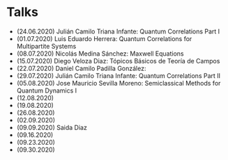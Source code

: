 # Talks

- (24.06.2020) Julián Camilo Triana Infante: Quantum Correlations Part I 
- (01.07.2020) Luis Eduardo Herrera: Quantum Correlations for Multipartite Systems
- (08.07.2020) Nicolás Medina Sánchez: Maxwell Equations
- (15.07.2020) Diego Veloza Diaz: Tópicos Básicos de Teoría de Campos
- (22.07.2020) Daniel Camilo Padilla González:
- (29.07.2020) Julián Camilo Triana Infante: Quantum Correlations Part II
- (05.08.2020) Jose Mauricio Sevilla Moreno: Semiclassical Methods for Quantum Dynamics I
- (12.08.2020) 
- (19.08.2020) 
- (26.08.2020) 
- (02.09.2020) 
- (09.09.2020) Saida Diaz
- (09.16.2020) 
- (09.23.2020) 
- (09.30.2020) 
